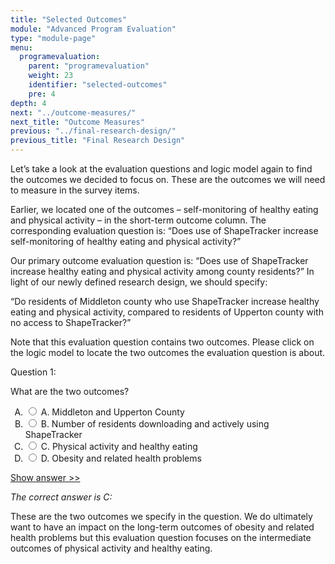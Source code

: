 ```yaml
---
title: "Selected Outcomes"
module: "Advanced Program Evaluation"
type: "module-page"
menu:
  programevaluation:
    parent: "programevaluation"
    weight: 23
    identifier: "selected-outcomes"
    pre: 4
depth: 4
next: "../outcome-measures/"
next_title: "Outcome Measures"
previous: "../final-research-design/"
previous_title: "Final Research Design"
---
```

<div class="programevaluation"><form method="post" action="."><div class="pageblock clearfix"><div class="modalpageNav"></div>
</div><div class="pageblock"><p>Let’s take a look at the evaluation questions and logic model again to find the outcomes we decided to focus on. These are the outcomes we will need to measure in the survey items.</p>
<p>Earlier, we located one of the outcomes – self-monitoring of healthy eating and physical activity – in the short-term outcome column. The corresponding evaluation question is: “Does use of ShapeTracker increase self-monitoring of healthy eating and physical activity?”</p>
<p>Our primary outcome evaluation question is: “Does use of ShapeTracker increase healthy eating and physical activity among county residents?” In light of our newly defined research design, we should specify:</p>
<p>“Do residents of Middleton county who use ShapeTracker increase healthy eating and physical activity, compared to residents of Upperton county with no access to ShapeTracker?”</p>
</div><div class="pageblock"><div class="cases">
<p>Note that this evaluation question contains two outcomes. Please click on the logic model to locate the two outcomes the evaluation question is about. </p>
<div class="casetitle">
    Question 1:
  </div>
<div class="casecontent">
<div class="casequestion">
<p>What are the two outcomes?</p>
<form id="form-53" method="post">
<!-- go through each question type, note that only the
        rhetorical and matching blocks have form tags -->
<!-- -->
<ol type="A"><!-- Think this is done... -->
<li>
<div class="answer-value">
<input name="question53" type="radio" value="A. Middleton and Upperton County ">
                    A. Middleton and Upperton County 
                  </div>
</li>
<li>
<div class="answer-value">
<input name="question53" type="radio" value="B. Number of residents downloading and actively using ShapeTracker">
                    B. Number of residents downloading and actively using ShapeTracker
                  </div>
</li>
<li>
<div class="answer-value">
<input name="question53" type="radio" value="C. Physical activity and healthy eating">
                    C. Physical activity and healthy eating
                  </div>
</li>
<li>
<div class="answer-value">
<input name="question53" type="radio" value="D. Obesity and related health problems">
                    D. Obesity and related health problems
                  </div>
</li>
</ol>
<!-- -->
<!-- -->
<!-- adding show answer block for feedback here -->
<!-- end show answer block for feedback here -->
<!-- -->
<!-- -->
<!-- -->
</form>
<!-- -->
</div>
<!-- we want to show the answer no matter what -->
<!-- might be easier to edit question types
    directly since we show answer no matter what -->
<!-- -->
<!-- -->
<div class="casesanswerdisplay">
<a class="moretoggle" href="#q53">Show answer >></a>
<div class="toggleable" id="q53">
<p>
<i>The correct answer is C:</i>
</p><p>These are the two outcomes we specify in the question. We do ultimately want to have an impact on the long-term outcomes of obesity and related health problems but this evaluation question focuses on the intermediate outcomes of physical activity and healthy eating.</p>
</div>
</div>
</div>
</div>


</div></form></div>
